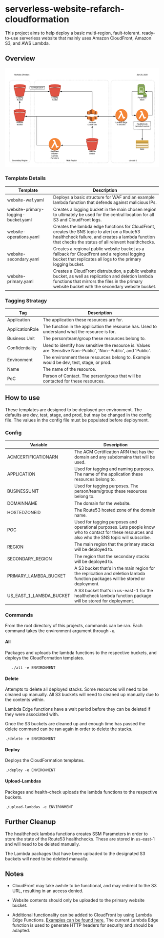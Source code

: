 # serverless-website-refarch-cloudformation

This project aims to help deploy a basic multi-region, fault-tolerant. ready-to-use serverless website that mainly uses Amazon CloudFront, Amazon S3, and AWS Lambda.

## Overview

![](images/arch-overview.png)



### Template Details

| Template                            | Description                                                  |
| ----------------------------------- | ------------------------------------------------------------ |
| website-waf.yaml                    | Deploys a basic structure for WAF and an example lambda function that defends against malicious IPs. |
| website-primary-logging-bucket.yaml | Creates a logging bucket in the main chosen region to ultimately be used for the central location for all S3 and CloudFront logs. |
| website-operations.yaml             | Creates the lambda edge functions for CloudFront, creates the SNS topic to alert on a Route53 healthcheck failure, and creates a lambda function that checks the status of all relevent healthchecks. |
| website-secondary.yaml              | Creates a regional public website bucket as a fallback for CloudFront and a regional logging bucket that replicates all logs to the primary logging bucket. |
| website-primary.yaml                | Creates a CloudFront distrubution, a public website bucket, as well as replication and deletion lambda functions that mirrors the files in the primary website bucket with the secondary website bucket. |

### Tagging Stratagy 

| Tag             | Description                                                  |
| --------------- | ------------------------------------------------------------ |
| Application     | The application these resources are for.                     |
| ApplicationRole | The function in the application the resource has. Used to understand what the resource is for. |
| Business Unit   | The person/team/group these resources belong to.             |
| Confidentiality | Used to identify how sensitive the resource is. Values are 'Sensitive Non-Public', 'Non-Public', and 'Public'. |
| Environment     | The environment these resources belong to. Example would be dev, test, stage, or prod. |
| Name            | The name of the resource.                                    |
| PoC             | Person of Contact. The person/group that will be contacted for these resources. |



## How to use

These templates are designed to be deployed per environment. The defaults are dev, test, stage, and prod, but may be changed in the config file. The values in the config file must be populated before deployment.

### Config

| Variable                | Description                                                  |
| ----------------------- | ------------------------------------------------------------ |
| ACMCERTIFICATIONARN     | The ACM Certification ARN that has the domain and any subdomains that will be used. |
| APPLICATION             | Used for tagging and naming purposes. The name of the application these resources belong to. |
| BUSINESSUNIT            | Used for tagging purposes. The person/team/group these resources belong to. |
| DOMAINNAME              | The domain for the website.                                  |
| HOSTEDZONEID            | The Route53 hosted zone of the domain name.                  |
| POC                     | Used for tagging purposes and operational purposes. Lets people know who to contact for these resources and also who the SNS topic will subscribe. |
| REGION                  | The main region that the primary stacks will be deployed to. |
| SECONDARY_REGION        | The region that the secondary stacks will be deployed to.    |
| PRIMARY_LAMBDA_BUCKET   | A S3 bucket that's in the main region for the replication and deletion lambda function packages will be stored or deployment. |
| US_EAST_1_LAMBDA_BUCKET | A S3 bucket that's in us-east-1 for the healthcheck lambda function package will be stored for deployment. |

### Commands

From the root directory of this projects, commands can be ran. Each command takes the environment argument through `-e`.

#### All

Packages and uploads the lambda functions to the respective buckets, and deploys the CloudFormation templates.

` 	./all -e ENVIRONMENT`

#### Delete

Attempts to delete all deployed stacks. Some resources will need to be cleaned up manually. All S3 buckets will need to cleaned up manually due to the contents within. 

Lambda Edge functions have a wait period before they can be deleted if they were associated with. 

Once the S3 buckets are cleaned up and enough time has passed the delete command can be ran again in order to delete the stacks.

`./delete -e ENVIRONMENT`

#### Deploy

Deploys the CloudFormation templates.

`./deploy -e ENVIRONMENT`

#### Upload-Lambdas

Packages and health-check uploads the lambda functions to the respective buckets.

`./upload-lambdas -e ENVIRONMENT`

## Further Cleanup

The healthcheck lambda functions creates SSM Parameters in order to store the state of the Route53 healthchecks. These are stored in us-east-1 and will need to be deleted manually.

The Lambda packages that have been uploaded to the designated S3 buckets will need to be deleted manually.

## Notes 

* CloudFront may take awhile to be functional, and may redirect to the S3 URL, resulting in an access denied. 

* Website contents should only be uploaded to the primary website bucket.
* Additional functionality can be added to CloudFront by using Lambda Edge Functions. [Examples can be found here.](https://docs.aws.amazon.com/AmazonCloudFront/latest/DeveloperGuide/lambda-examples.html) The current Lambda Edge function is used to generate HTTP headers for security and should be adapted.



